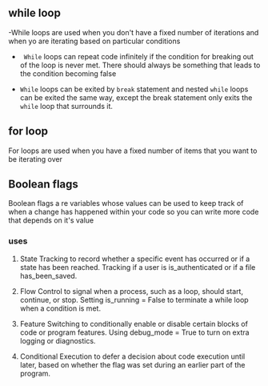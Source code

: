 ## while loop

-While loops are used when you don't have a fixed number of iterations and when yo are iterating based on particular conditions

- ` While` loops can repeat code infinitely if the condition for breaking out of the loop is never met. There should always be something that leads to the condition becoming false

- `While` loops can be exited by `break` statement and nested `while` loops can be exited the same way, except the break statement only exits the `while` loop that surrounds it.

## for loop

For loops are used when you have a fixed number of items that you want to be iterating over

## Boolean flags

Boolean flags a re variables whose values can be used to keep track of when a change has happened within your code so you can write more code that depends on it's value

### uses

1. State Tracking to record whether a specific event has occurred or if a state has been reached. Tracking if a user is is_authenticated or if a file has_been_saved.

2. Flow Control to signal when a process, such as a loop, should start, continue, or stop. Setting is_running = False to terminate a while loop when a condition is met.

3. Feature Switching to conditionally enable or disable certain blocks of code or program features. Using debug_mode = True to turn on extra logging or diagnostics.

4. Conditional Execution to defer a decision about code execution until later, based on whether the flag was set during an earlier part of the program.
